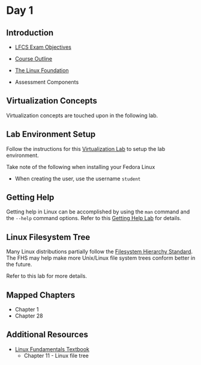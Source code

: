 # Day 1

## Introduction

* [LFCS Exam Objectives](https://training.linuxfoundation.org/certification/linux-foundation-certified-sysadmin-lfcs/)

* [Course Outline](https://training.linuxfoundation.org/training/essentials-of-linux-system-administration/)

* [The Linux Foundation](https://www.linuxfoundation.org/)

* Assessment Components

## Virtualization Concepts

Virtualization concepts are touched upon in the following lab.

## Lab Environment Setup

Follow the instructions for this [Virtualization Lab](https://github.com/ChaoChingTan/labs/blob/main/Virtualization/Virtualization.md) to setup the lab environment.  

Take note of the following when installing your Fedora Linux

* When creating the user, use the username  `student`

## Getting Help

Getting help in Linux can be accomplished by using the `man` command and the `--help` command options. Refer to this [Getting Help Lab](https://github.com/ChaoChingTan/labs/blob/main/Getting_Help.md) for details.

## Linux Filesystem Tree

Many Linux distributions partially follow the [Filesystem Hierarchy Standard](http://www.pathname.com/fhs/). The FHS may help make more Unix/Linux file system trees conform better in the future.

Refer to this lab for more details.

## Mapped Chapters

* Chapter 1
* Chapter 28

## Additional Resources

* [Linux Fundamentals Textbook](https://linux-training.be/linuxfun.pdf)
  * Chapter 11 - Linux file tree
